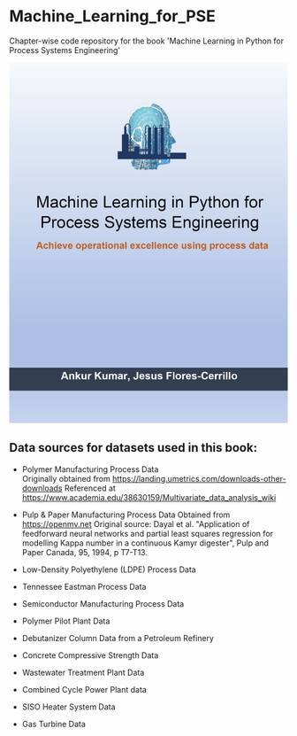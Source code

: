 # Machine_Learning_for_PSE

Chapter-wise code repository for the book 'Machine Learning in Python for Process Systems Engineering'

![](/Images/coverPage.JPG)

## Data sources for datasets used in this book:
- Polymer Manufacturing Process Data  
       Originally obtained from https://landing.umetrics.com/downloads-other-downloads
       Referenced at https://www.academia.edu/38630159/Multivariate_data_analysis_wiki
       
-	Pulp & Paper Manufacturing Process Data
       Obtained from https://openmv.net
       Original source: Dayal et al. "Application of feedforward neural networks and partial least squares regression for modelling Kappa number in a continuous Kamyr digester",                           Pulp and Paper Canada, 95, 1994, p T7-T13.
       
-	Low-Density Polyethylene (LDPE) Process Data
-	Tennessee Eastman Process Data 
-	Semiconductor Manufacturing Process Data 
-	Polymer Pilot Plant Data 
-	Debutanizer Column Data from a Petroleum Refinery
-	Concrete Compressive Strength Data
-	Wastewater Treatment Plant Data
-	Combined Cycle Power Plant data
-	SISO Heater System Data
-	Gas Turbine Data


